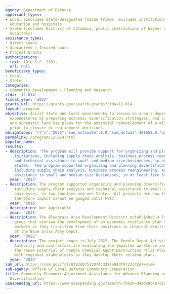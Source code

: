 ```yaml
---
agency: Department of Defense
applicant_types:
- Local (includes State-designated lndian Tribes, excludes institutions of higher
  education and hospitals
- State (includes District of Columbia, public institutions of higher education and
  hospitals)
assistance_types:
- Direct Loans
- Guaranteed / Insured Loans
- Project Grants
authorizations:
- text: 10 U.S.C. 2391.
  url: null
beneficiary_types:
- Local
- State
categories:
- Community Development - Planning and Research
cfda: '12.614'
fiscal_year: '2022'
grants_url: https://grants.gov/search-grants?cfda=12.614
layout: program
objective: Assist State and local governments to lessen an area's dependence on defense
  expenditures by preparing economic diversification strategies, and contingency strategies
  and schematic land use plans for the potential redevelopment of a military installation
  prior to closure or realignment decisions.
obligations: '[{"x":"2022","sam_estimate":0.0,"sam_actual":401659.0,"usa_spending_actual":401659.0},{"x":"2023","sam_estimate":1184452.0,"sam_actual":0.0,"usa_spending_actual":1647766.0},{"x":"2024","sam_estimate":500000.0,"sam_actual":0.0,"usa_spending_actual":0.0}]'
permalink: /program/12.614.html
popular_name: ''
results:
- description: 'The program will provide support for organizing and planning diversification
    initiatives, including supply chain analysis, business process reengineering,
    and technical assistance to small and medium size businesses, in at least five
    States.  The program supported organizing and planning diversification initiatives,
    including supply chain analysis, business process reengineering, and technical
    assistance to small and medium size businesses, in at least five States. '
  year: '2015'
- description: The program supported organizing and planning diversification initiatives,
    including supply chain analysis and technical assistance to small and medium size
    businesses, in two Counties and one State.  All projects are new for this year
    therefore impact cannot be gauged until FY17.
  year: '2016'
- description: Not Applicable
  year: '2021'
- description: The Bluegrass Area Development District established a local leadership
    group that oversaw the development of an economic resiliency plan to retain 1,900
    workers as they transition from their positions in chemical demilitarization operations
    at the Blue Grass Army Depot.
  year: '2022'
- description: The project began in July 2022. The Pueblo Depot Activity Development
    Authority and contractors are evaluating the impacted workforce and analyzing
    the reuse potential of Pueblo Chemical Agent-Destruction Pilot Plant, and meeting
    with regional stakeholders as they develop their related plans.
  year: '2023'
sam_url: https://sam.gov/fal/8382d67513074cd394a94df9723cd2e7/view
sub-agency: Office of Local Defense Community Cooperation
title: Community Economic Adjustment Assistance for Advance Planning and Economic
  Diversification
usaspending_url: https://www.usaspending.gov/search/?hash=d4adc0d4a7c1d5418a3c4df7cbaf46ba
---
```

